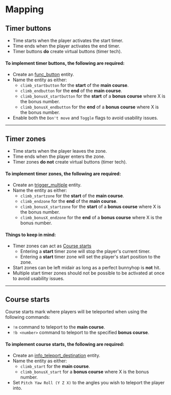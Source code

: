 # Mapping

## Timer buttons

- Time starts when the player activates the start timer.
- Time ends when the player activates the end timer.
- Timer buttons **do** create virtual buttons (timer tech).

#### To implement timer buttons, the following are required:

- Create an [func_button](https://developer.valvesoftware.com/wiki/Func_button "Valve Developer Wiki reference") entity.
- Name the entity as either:
	- `climb_startbutton` for the **start** of the **main course**.
	- `climb_endbutton` for the **end** of the **main course**.
	- `climb_bonusX_startbutton` for the **start** of a **bonus course** where X is the bonus number.
	- `climb_bonusX_endbutton` for the **end** of a **bonus course** where X is the bonus number.
- Enable both the `Don't move` and `Toggle` flags to avoid usability issues.

---

## Timer zones

- Time starts when the player leaves the zone.
- Time ends when the player enters the zone.
- Timer zones **do not** create virtual buttons (timer tech).

#### To implement timer zones, the following are required:

- Create an [trigger_multiple](https://developer.valvesoftware.com/wiki/Trigger_multiple "Valve Developer Wiki reference") entity.
- Name the entity as either:
	- `climb_startzone` for the **start** of the **main course**.
	- `climb_endzone` for the **end** of the **main course**.
	- `climb_bonusX_startzone` for the **start** of a **bonus course** where X is the bonus number.
	- `climb_bonusX_endzone` for the **end** of a **bonus course** where X is the bonus number.

#### Things to keep in mind:

- Timer zones can act as [Course starts](#Course-starts)
	- Entering a **start** timer zone will stop the player's current timer.
	- Entering a **start** timer zone will set the player's start position to the zone.
- Start zones can be left midair as long as a perfect bunnyhop is **not** hit.
- Multiple start timer zones should not be possible to be activated at once to avoid usability issues.

---

## Course starts

Course starts mark where players will be teleported when using the following commands:

- `!m` command to teleport to the **main course**.
- `!b <number>` command to teleport to the specified **bonus course**.

#### To implement course starts, the following are required:

- Create an [info_teleport_destination](https://developer.valvesoftware.com/wiki/Info_teleport_destination "Valve Developer Wiki reference") entity.
- Name the entity as either:
	- `climb_start` for the **main course**.
	- `climb_bonusX_start` for a **bonus course** where X is the bonus number.
- Set `Pitch Yaw Roll (Y Z X)` to the angles you wish to teleport the player into.
